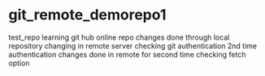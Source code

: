 # git_remote_demorepo1
test_repo
learning git hub online repo
changes done through local repository
changing in remote server
checking git authentication
2nd time authentication
changes done in remote for second time
checking fetch option 
